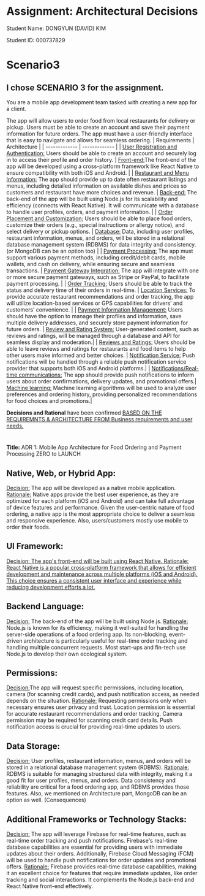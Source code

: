# Assignment: Architectural Decisions


Student Name: DONGYUN (DAVID) KIM


Student ID: 000737829
# Scenario3
## I chose **SCENARIO 3** for the assignment.
You are a mobile app development team tasked with creating a new app for a client. 


The app will allow users to order food from local restaurants for delivery or pickup. Users must be able to create an account and save their payment information for future orders. The app must have a user-friendly interface that is easy to navigate and allows for seamless ordering.
| Requirements  | Architecture |
| ------------- | ------------- |
| <ins>User Registration and Authentication:</ins> Users should be able to create an account and securely log in to access their profile and order history. | <ins>Front-end:</ins>The front-end of the app will be developed using a cross-platform framework like React Native to ensure compatibility with both iOS and Android. |
| <ins>Restaurant and Menu Information:</ins> The app should provide up to date often restaurant listings and menus, including detailed information on available dishes and prices so customers and restaurant have more choices and revenue.  | <ins>Back-end:</ins> The back-end of the app will be built using Node.js for its scalability and efficiency (connects with React Native). It will communicate with a database to handle user profiles, orders, and payment information.  |
| <ins>Order Placement and Customization:</ins> Users should be able to place food orders, customize their orders (e.g., special instructions or allergy notice), and select delivery or pickup options.  | <ins>Database:</ins> Data, including user profiles, restaurant information, menus, and orders, will be stored in a relational database management system (RDBMS) for data integrity and consistency. (or MongoDB can be an option too) |
| <ins>Payment Processing:</ins> The app must support various payment methods, including credit/debit cards, mobile wallets, and cash on delivery, while ensuring secure and seamless transactions. | <ins>Payment Gateway Integration:</ins> The app will integrate with one or more secure payment gateways, such as Stripe or PayPal, to facilitate payment processing.  |
| <ins>Order Tracking:</ins> Users should be able to track the status and delivery time of their orders in real-time. | <ins>Location Services:</ins> To provide accurate restaurant recommendations and order tracking, the app will utilize location-based services or GPS capabilities for drivers’ and customers’ convenience. |
| <ins>Payment Information Management:</ins> Users should have the option to manage their profiles and information, save multiple delivery addresses, and securely store payment information for future orders. | <ins>Review and Rating System:</ins> User-generated content, such as reviews and ratings, will be managed through a database and API for seamless display and moderation.|
| <ins>Reviews and Ratings:</ins> Users should be able to leave reviews and ratings for restaurants and food items to help other users make informed and better choices. | <ins>Notification Service:</ins> Push notifications will be handled through a reliable push notification service provider that supports both iOS and Android platforms.|
| <ins>Notifications/Real-time communications:</ins> The app should provide push notifications to inform users about order confirmations, delivery updates, and promotional offers.| <ins>Machine learning:</ins> Machine learning algorithms will be used to analyze user preferences and ordering history, providing personalized recommendations for food choices and promotions.|

**Decisions and Rational** have been confirmed <ins>BASED ON THE REQUIREMNTS & ARCHITECTURE FROM Business requirements and user needs.</ins>


# <Architectural Decisions>
**Title:** ADR 1: Mobile App Architecture for Food Ordering and Payment Processing ZERO to LAUNCH
## Native, Web, or Hybrid App:
<ins>Decision:</ins> The app will be developed as a native mobile application.
<ins>Rationale:</ins> Native apps provide the best user experience, as they are optimized for each platform (iOS and Android) and can take full advantage of device features and performance. Given the user-centric nature of food ordering, a native app is the most appropriate choice to deliver a seamless and responsive experience. Also, users/customers mostly use mobile to order their foods.

## UI Framework: 
<ins>Decision: The app's front-end will be built using React Native. 
<ins>Rationale: React Native is a popular cross-platform framework that allows for efficient development and maintenance across multiple platforms (iOS and Android). This choice ensures a consistent user interface and experience while reducing development efforts a lot. 

## Backend Language: 
<ins>Decision:</ins> The back-end of the app will be built using Node.js. 
<ins>Rationale:</ins> Node.js is known for its efficiency, making it well-suited for handling the server-side operations of a food ordering app. Its non-blocking, event-driven architecture is particularly useful for real-time order tracking and handling multiple concurrent requests. Most start-ups and fin-tech use Node.js to develop their own ecological system.

## Permissions:
<ins>Decision:</ins>The app will request specific permissions, including location, camera (for scanning credit cards), and push notification access, as needed depends on the situation. 
<ins>Rationale:</ins> Requesting permissions only when necessary ensures user privacy and trust. Location permission is essential for accurate restaurant recommendations and order tracking. Camera permission may be required for scanning credit card details. Push notification access is crucial for providing real-time updates to users. 

## Data Storage: 
<ins>Decision:</ins> User profiles, restaurant information, menus, and orders will be stored in a relational database management system (RDBMS). 
<ins>Rationale:</ins> RDBMS is suitable for managing structured data with integrity, making it a good fit for user profiles, menus, and orders. Data consistency and reliability are critical for a food ordering app, and RDBMS provides those features. Also, we mentioned on Architecture part, MongoDB can be an option as well. (Consequences)

## Additional Frameworks or Technology Stacks:
<ins>Decision:</ins> The app will leverage Firebase for real-time features, such as real-time order tracking and push notifications. Firebase's real-time database capabilities are essential for providing users with immediate updates about their orders. Additionally, Firebase Cloud Messaging (FCM) will be used to handle push notifications for order updates and promotional offers.
<ins>Rationale:</ins> Firebase provides real-time database capabilities, making it an excellent choice for features that require immediate updates, like order tracking and social interactions. It complements the Node.js back-end and React Native front-end effectively.

